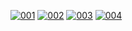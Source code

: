 <a href="https://ibb.co/4dq9SGj"><img src="https://i.ibb.co/yS9Gk18/001.jpg" alt="001" border="0"></a>
<a href="https://ibb.co/S670fGT"><img src="https://i.ibb.co/cyXtYV5/002.jpg" alt="002" border="0"></a>
<a href="https://ibb.co/q1bSH2v"><img src="https://i.ibb.co/5cq0QJP/003.jpg" alt="003" border="0"></a>
<a href="https://imgbb.com/"><img src="https://i.ibb.co/bsqq6Wq/004.jpg" alt="004" border="0"></a>
